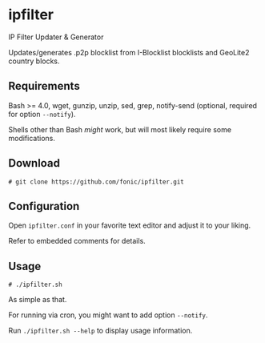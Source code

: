 # ipfilter
IP Filter Updater &amp; Generator

Updates/generates .p2p blocklist from I-Blocklist blocklists and GeoLite2 country blocks.
## Requirements
Bash >= 4.0, wget, gunzip, unzip, sed, grep, notify-send (optional, required for option `--notify`).

Shells other than Bash *might* work, but will most likely require some modifications.
## Download
```
# git clone https://github.com/fonic/ipfilter.git
```
## Configuration
Open `ipfilter.conf` in your favorite text editor and adjust it to your liking.

Refer to embedded comments for details.
## Usage
```
# ./ipfilter.sh
```
As simple as that.

For running via cron, you might want to add option `--notify`.

Run `./ipfilter.sh --help` to display usage information.
